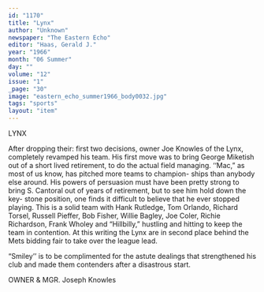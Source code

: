 ```yaml
---
id: "1170"
title: "Lynx"
author: "Unknown"
newspaper: "The Eastern Echo"
editor: "Haas, Gerald J."
year: "1966"
month: "06 Summer"
day: ""
volume: "12"
issue: "1"
_page: "30"
image: "eastern_echo_summer1966_body0032.jpg"
tags: "sports"
layout: "item"
---
```

LYNX

After dropping their: first two decisions, owner Joe
Knowles of the Lynx, completely revamped his team. His
first move was to bring George Miketish out of a short
lived retirement, to do the actual field managing. ‘‘Mac,”
as most of us know, has pitched more teams to champion-
ships than anybody else around. His powers of persuasion
must have been pretty strong to bring S. Cantoral out of
years of retirement, but to see him hold down the key-
stone position, one finds it difficult to believe that he ever
stopped playing. This is a solid team with Hank Rutledge,
Tom Orlando, Richard Torsel, Russell Pieffer, Bob Fisher,
Willie Bagley, Joe Coler, Richie Richardson, Frank Wholey
and “Hillbilly,” hustling and hitting to keep the team in
contention. At this writing the Lynx are in second place
behind the Mets bidding fair to take over the league lead.

“Smiley’’ is to be complimented for the astute dealings
that strengthened his club and made them contenders after
a disastrous start.

OWNER & MGR. Joseph Knowles
